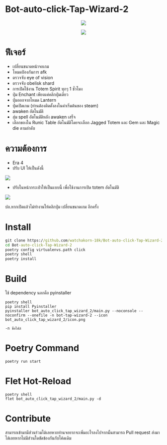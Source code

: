 # Bot-auto-click-Tap-Wizard-2

<p align="center"><img src="https://media.discordapp.net/attachments/581018943041306641/1032493156790452275/unknown.png"></p>
<p align="center"><img src="https://media.discordapp.net/attachments/585069498986397707/1031478804507533322/Skin6B_2.png"></p>

# ฟีเจอร์
- เปลี่ยนขนาดหน้าจอเกม
- โหมดป้องกันการ afk
- ตรวจจับ eye of vision
- ตรวจจับ obelisk shard
- การเปิดใช้งาน Totem Spirit ทุกๆ 1 ชั่วโมง
- ปุ่ม Enchant เพียงแค่คลิกปุ่มเดียว
- ปุ่มออกจากโหมด Lantern
- ปุ่มเปิดเกม (ท่านต้องติดตั้งลงในค่าเริ่มต้นของ steam)
- awaken อัตโนมัติ
- สุ่ม spell อัตโนมัติหลัง awaken เสร็จ
- เลือกของใน Runic Table อัตโนมัติโดยจะเลือก Jagged Totem และ Gem และ Magic die ตามลำดับ

# ความต้องการ
- Era 4 
- ปรับ UI ให้เป็นดังนี้ 

<img src="https://cdn.discordapp.com/attachments/585069498986397707/1031475854901006398/unknown.png">

- ปรับในหน้ากระเป๋าให้เป็นแบบนี้ เพื่อใช้งานการเปิด totem อัตโนมัติ

<img src="https://media.discordapp.net/attachments/585069498986397707/1031890519468552242/unknown.png">

ปล.หากเปิดแล้วไม่ทำงานให้คลิกปุ่ม เปลี่ยนขนาดเกม อีกครั้ง

# Install
```cmd
git clone https://github.com/watchakorn-18k/Bot-auto-click-Tap-Wizard-2
cd Bot-auto-click-Tap-Wizard-2
poetry config virtualenvs.path click
poetry shell
poetry install
```

# Build 
ใช้ dependency นอกคือ pyinstaller
```
poetry shell
pip install Pyinstaller
pyinstaller bot_auto_click_tap_wizard_2/main.py --noconsole --noconfirm --onefile -n bot-tap-wizard-2 --icon bot_auto_click_tap_wizard_2/icon.png
```
```
-n ชื่อไฟล์
```

# Poetry Command
```
poetry run start
```

# Flet Hot-Reload
```
poetry shell
flet bot_auto_click_tap_wizard_2/main.py -d
```

# Contribute
สามารถเข้ามามีส่วนร่วมได้เลยหากท่านจอยากจะเพิ่มอะไรลงไปจากนั้นสามารถ Pull request ส่งมาได้เลยหากไม่มีส่วนใดขัดข้องกันกับโค้ดเดิม